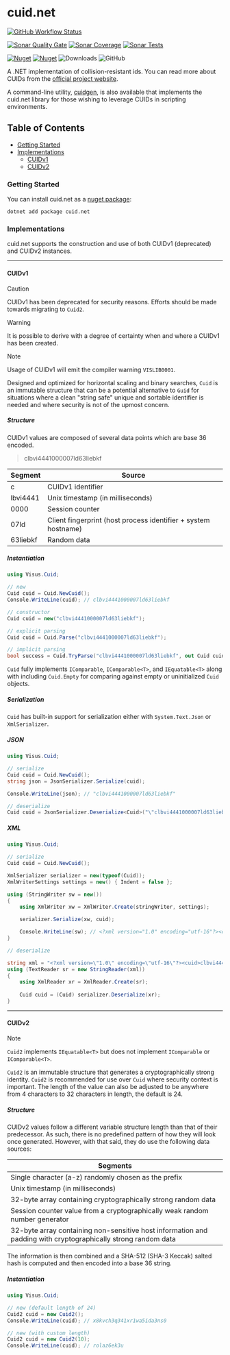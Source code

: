 # cuid.net

[![GitHub Workflow Status](https://img.shields.io/github/actions/workflow/status/visus-io/cuid.net/ci.yml?style=for-the-badge&logo=github)](https://github.com/visus-io/cuid.net/actions/workflows/ci.yaml)

[![Sonar Quality Gate](https://img.shields.io/sonar/quality_gate/visus%3Acuid.net?server=https%3A%2F%2Fsonarcloud.io&style=for-the-badge&logo=sonarcloud&logoColor=white)](https://sonarcloud.io/summary/overall?id=visus%3Acuid.net)
[![Sonar Coverage](https://img.shields.io/sonar/coverage/visus%3Acuid.net?server=https%3A%2F%2Fsonarcloud.io&style=for-the-badge&logo=sonarcloud&logoColor=white)](https://sonarcloud.io/summary/overall?id=visus%3Acuid.net)
[![Sonar Tests](https://img.shields.io/sonar/tests/visus%3Acuid.net?server=https%3A%2F%2Fsonarcloud.io&style=for-the-badge&logo=sonarcloud&logoColor=white)](https://sonarcloud.io/summary/overall?id=visus%3Acuid.net)

[![Nuget](https://img.shields.io/nuget/v/cuid.net?style=for-the-badge&logo=nuget&label=stable)](https://www.nuget.org/packages/cuid.net)
[![Nuget](https://img.shields.io/nuget/vpre/cuid.net?style=for-the-badge&logo=nuget&label=dev)](https://www.nuget.org/packages/cuid.net)
![Downloads](https://img.shields.io/nuget/dt/cuid.net?style=for-the-badge&logo=nuget)
![GitHub](https://img.shields.io/github/license/visus-io/cuid.net?style=for-the-badge)

A .NET implementation of collision-resistant ids. You can read more about CUIDs from
the [official project website](https://github.com/paralleldrive/cuid2).

A command-line utility, [cuidgen](https://github.com/visus-io/cuidgen/), is also available that implements the cuid.net
library for those wishing to leverage CUIDs in scripting environments.

## Table of Contents

- [Getting Started](#getting-started)
- [Implementations](#implementations)
  - [CUIDv1](#cuidv1)
  - [CUIDv2](#cuidv2)

### Getting Started

You can install cuid.net as a [nuget package](https://www.nuget.org/packages/cuid.net):

```shell
dotnet add package cuid.net 
```

### Implementations

cuid.net supports the construction and use of both CUIDv1 (deprecated) and CUIDv2 instances.

---

#### CUIDv1

> [!CAUTION]
> CUIDv1 has been deprecated for security reasons. Efforts should be made towards migrating to `Cuid2`.

> [!WARNING]
> It is possible to derive with a degree of certainty when and where a CUIDv1 has been created.

> [!NOTE]
> Usage of CUIDv1 will emit the compiler warning `VISLIB0001`.

Designed and optimized for horizontal scaling and binary searches, `Cuid` is an immutable structure that can be a
potential alternative to `Guid` for situations where a clean "string safe" unique and sortable identifier is needed and
where security is not of the upmost concern.

##### Structure

CUIDv1 values are composed of several data points which are base 36 encoded.

> clbvi4441000007ld63liebkf

| Segment  | Source                                                         |
|----------|----------------------------------------------------------------|
| c        | CUIDv1 identifier                                              |
| lbvi4441 | Unix timestamp (in milliseconds)                               |
| 0000     | Session counter                                                |
| 07ld     | Client fingerprint (host process identifier + system hostname) |
| 63liebkf | Random data                                                    |

##### Instantiation

```csharp
using Visus.Cuid;

// new
Cuid cuid = Cuid.NewCuid();
Console.WriteLine(cuid); // clbvi4441000007ld63liebkf

// constructor
Cuid cuid = new("clbvi4441000007ld63liebkf");

// explicit parsing
Cuid cuid = Cuid.Parse("clbvi4441000007ld63liebkf");

// implicit parsing
bool success = Cuid.TryParse("clbvi4441000007ld63liebkf", out Cuid cuid);
```

`Cuid` fully implements `IComparable`, `IComparable<T>`, and `IEquatable<T>` along with including `Cuid.Empty` for
comparing against empty or uninitialized `Cuid` objects.

##### Serialization

`Cuid` has built-in support for serialization either with `System.Text.Json` or `XmlSerializer`.

##### JSON

```csharp
using Visus.Cuid;

// serialize
Cuid cuid = Cuid.NewCuid();
string json = JsonSerializer.Serialize(cuid);

Console.WriteLine(json); // "clbvi4441000007ld63liebkf"

// deserialize
Cuid cuid = JsonSerializer.Deserialize<Cuid>("\"clbvi4441000007ld63liebkf\"");
```

##### XML

```csharp
using Visus.Cuid;

// serialize
Cuid cuid = Cuid.NewCuid();

XmlSerializer serializer = new(typeof(Cuid));
XmlWriterSettings settings = new() { Indent = false };

using (StringWriter sw = new())
{
    using XmlWriter xw = XmlWriter.Create(stringWriter, settings);

    serializer.Serialize(xw, cuid);

    Console.WriteLine(sw); // <?xml version="1.0" encoding="utf-16"?><cuid>clbvi4441000007ld63liebkf</cuid>
}

// deserialize

string xml = "<?xml version=\"1.0\" encoding=\"utf-16\"?><cuid>clbvi4441000007ld63liebkf</cuid>";
using (TextReader sr = new StringReader(xml))
{
    using XmlReader xr = XmlReader.Create(sr);
    
    Cuid cuid = (Cuid) serializer.Deserialize(xr);
}
```

---

#### CUIDv2

> [!NOTE]
> `Cuid2` implements `IEquatable<T>` but does not implement `IComparable` or `IComparable<T>`.

`Cuid2` is an immutable structure that generates a cryptographically strong identity. `Cuid2` is recommended for use
over `Cuid` where security context is important. The length of the value can also be adjusted to be anywhere from 4
characters to 32 characters in length, the default is 24.

##### Structure

CUIDv2 values follow a different variable structure length than that of their predecessor. As such, there is no
predefined pattern of how they will look once generated. However, with that said, they do use the following data
sources:

| Segments                                                                                                      |
|---------------------------------------------------------------------------------------------------------------|
| Single character (a-z) randomly chosen as the prefix                                                          |
| Unix timestamp (in milliseconds)                                                                              |
| 32-byte array containing cryptographically strong random data                                                 |
| Session counter value from a cryptographically weak random number generator                                   |
| 32-byte array containing non-sensitive host information and padding with cryptographically strong random data |

The information is then combined and a SHA-512 (SHA-3 Keccak) salted hash is computed and then encoded into a base 36
string.

##### Instantiation

```csharp
using Visus.Cuid;

// new (default length of 24)
Cuid2 cuid = new Cuid2();
Console.WriteLine(cuid); // x8kvch3q341xr1wa5ida3ns0

// new (with custom length)
Cuid2 cuid = new Cuid2(10);
Console.WriteLine(cuid); // rolaz6ek3u
```
